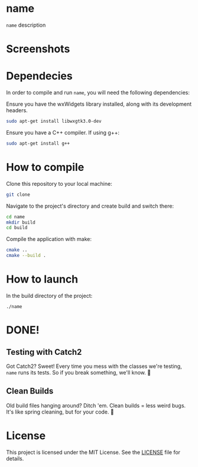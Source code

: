 # name

`name` description

# Screenshots


# Dependecies

In order to compile and run `name`, you will need the following dependencies:

Ensure you have the wxWidgets library installed, along with its development headers.


```sh
sudo apt-get install libwxgtk3.0-dev
```

Ensure you have a C++ compiler. If using g++:

```sh
sudo apt-get install g++
```
# How to compile

Clone this repository to your local machine:

```sh
git clone 
```

Navigate to the project's directory and create build and switch there:

```sh
cd name
mkdir build
cd build
```
Compile the application with make:

```sh
cmake ..
cmake --build .
```
# How to launch

In the build directory of the project:

```
./name
```
# DONE! 
## Testing with Catch2

Got Catch2? Sweet! Every time you mess with the classes we're testing, `name` runs its tests. So if you break something, we'll know. 🚀

## Clean Builds

Old build files hanging around? Ditch 'em. Clean builds = less weird bugs. It's like spring cleaning, but for your code. 🧹




# License

This project is licensed under the MIT License. See the [LICENSE](LICENSE) file for details.

